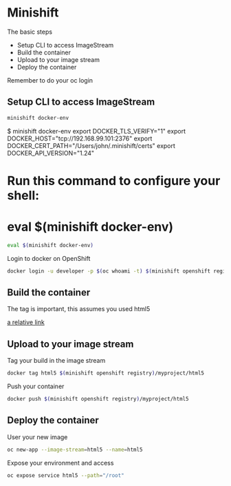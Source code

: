 # Minishift
The basic steps
* Setup CLI to access ImageStream
* Build the container
* Upload to your image stream
* Deploy the container

Remember to do your oc login

## Setup CLI to access ImageStream

```bash
minishift docker-env
```

$ minishift docker-env
export DOCKER_TLS_VERIFY="1"
export DOCKER_HOST="tcp://192.168.99.101:2376"
export DOCKER_CERT_PATH="/Users/john/.minishift/certs"
export DOCKER_API_VERSION="1.24"
# Run this command to configure your shell:
# eval $(minishift docker-env)

```bash
eval $(minishift docker-env)
```

Login to docker on OpenShift

```bash
docker login -u developer -p $(oc whoami -t) $(minishift openshift registry)
```

## Build the container
The tag is important, this assumes you used html5

[a relative link](../README.md)


## Upload to your image stream
Tag your build in the image stream
```bash
docker tag html5 $(minishift openshift registry)/myproject/html5
```
Push your container
```bash
docker push $(minishift openshift registry)/myproject/html5
```

## Deploy the container
User your new image
```bash
oc new-app --image-stream=html5 --name=html5
```

Expose your environment and access
```bash
oc expose service html5 --path="/root"
```